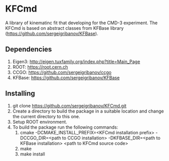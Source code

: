 # KFCmd

A library of kinematinc fit that developing for the CMD-3 experiment. 
The KFCmd is based on abstract classes from KFBase library (https://github.com/sergeigribanov/KFBase).

## Dependencies

1. Eigen3: http://eigen.tuxfamily.org/index.php?title=Main_Page
2. ROOT: https://root.cern.ch
3. CCGO: https://github.com/sergeigribanov/ccgo
4. KFBase: https://github.com/sergeigribanov/KFBase

## Installing
1. git clone https://github.com/sergeigribanov/KFCmd.git
2. Create a directory to build the package in a suitable location and change the current directory to this one.
3. Setup ROOT environment.
4. To build the package run the following commands:
    1. cmake  -DCMAKE_INSTALL_PREFIX=\<KFCmd installation prefix\> -DCCGO_DIR=\<path to CCGO installation\> -DKFBASE_DIR=\<path to KFBase installation\> \<path to KFCmd source code\>
    2. make
    3. make install
